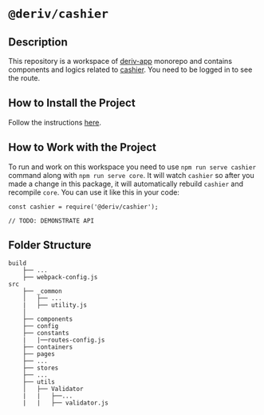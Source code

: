 # `@deriv/cashier`

## Description

This repository is a workspace of [deriv-app](../../README.md) monorepo and contains components and logics related to [cashier](https://app.deriv.com/cashier/). You need to be logged in to see the route.

## How to Install the Project

Follow the instructions [here](../../README.md).

## How to Work with the Project

To run and work on this workspace you need to use `npm run serve cashier` command along with `npm run serve core`.
It will watch `cashier` so after you made a change in this package, it will automatically rebuild `cashier` and recompile `core`.
You can use it like this in your code:

```
const cashier = require('@deriv/cashier');

// TODO: DEMONSTRATE API
```

## Folder Structure

```
build
    ├── ...
    ├── webpack-config.js
src
    ├── _common
    │   ├── ...
    |   ├── utility.js
    │
    ├── components
    ├── config
    ├── constants
    |   |──routes-config.js
    ├── containers
    ├── pages
    ├── ...
    ├── stores
    ├── ...
    ├── utils
    │   ├── Validator
    |   |   ├──...
    |   |   ├── validator.js


```
